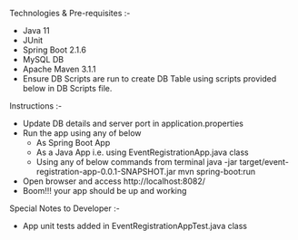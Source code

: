 Technologies & Pre-requisites :-
- Java 11
- JUnit
- Spring Boot 2.1.6
- MySQL DB
- Apache Maven 3.1.1
- Ensure DB Scripts are run to create DB Table using scripts provided below in DB Scripts file.

Instructions :-
- Update DB details and server port in application.properties
- Run the app using any of below
    - As Spring Boot App 
    - As a Java App i.e. using EventRegistrationApp.java class
    - Using any of below commands from terminal
        java -jar target/event-registration-app-0.0.1-SNAPSHOT.jar
        mvn spring-boot:run
- Open browser and access http://localhost:8082/
- Boom!!! your app should be up and working

Special Notes to Developer :-
- App unit tests added in EventRegistrationAppTest.java class
